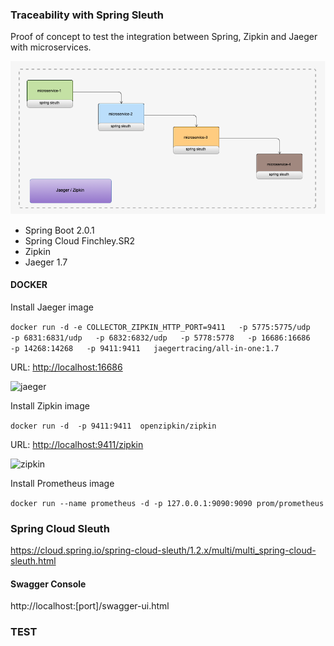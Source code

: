 ### Traceability with Spring Sleuth

Proof of concept to test the integration between Spring, Zipkin and Jaeger with microservices.

![traceability](img/traceability-microservices-arch.png)

- Spring Boot 2.0.1
- Spring Cloud Finchley.SR2
- Zipkin 
- Jaeger 1.7

#### DOCKER

Install Jaeger image

```docker run -d -e COLLECTOR_ZIPKIN_HTTP_PORT=9411   -p 5775:5775/udp   -p 6831:6831/udp   -p 6832:6832/udp   -p 5778:5778   -p 16686:16686   -p 14268:14268   -p 9411:9411   jaegertracing/all-in-one:1.7```

URL: [http://localhost:16686](http://localhost:16686)

![jaeger](img/jaeger-screenshot.png)

Install Zipkin image

```docker run -d  -p 9411:9411  openzipkin/zipkin ```

URL: [http://localhost:9411/zipkin](http://localhost:9411/zipkin)

![zipkin](img/zipkin-screenshot.png)


Install Prometheus image

``` docker run --name prometheus -d -p 127.0.0.1:9090:9090 prom/prometheus ```


### Spring Cloud Sleuth

https://cloud.spring.io/spring-cloud-sleuth/1.2.x/multi/multi_spring-cloud-sleuth.html


#### Swagger Console

http://localhost:[port]/swagger-ui.html


### TEST


